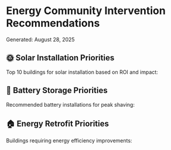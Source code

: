 # Energy Community Intervention Recommendations

Generated: August 28, 2025

## 🌞 Solar Installation Priorities

Top 10 buildings for solar installation based on ROI and impact:

## 🔋 Battery Storage Priorities

Recommended battery installations for peak shaving:

## 🏠 Energy Retrofit Priorities

Buildings requiring energy efficiency improvements:
